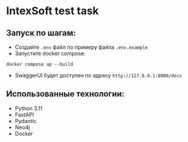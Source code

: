# IntexSoft test task

## Запуск по шагам:
- Создайте `.env` файл по примеру файла `.env.example`
- Запустите docker compose:
```
docker compose up --build
```
- SwaggerUI будет доступен по адресу `http://127.0.0.1:8000/docs`

## Использованные технологии:
- Python 3.11
- FastAPI
- Pydantic
- Neo4j
- Docker

